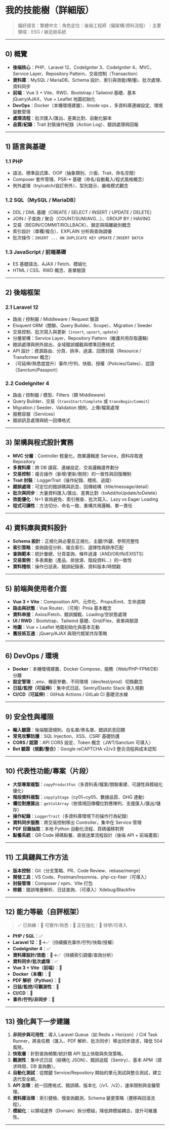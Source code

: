 # 我的技能樹（詳細版）

> 偏好語言：繁體中文｜角色定位：後端工程師（偏架構/資料流程）｜主要領域：ESG / 碳足跡系統

---

## 0) 概覽

* **後端核心**：PHP、Laravel 12、CodeIgniter 3、CodeIgniter 4、MVC、Service Layer、Repository Pattern、交易控制（Transaction）
* **資料庫**：MySQL / MariaDB、Schema 設計、索引與效能(略懂)、批次處理、資料同步
* **前端**：Vue 3 + Vite、RWD、Bootstrap / Tailwind 基礎、基本 jQuery/AJAX、Vue + Leaflet 地圖初始化
* **DevOps**：Docker（本機環境建置）、linode vps 、多資料庫連線設定、環境變數管理
* **處理流程**：批次匯入/匯出、差異比對、自動化腳本
* **品質/紀錄**：Trait 封裝操作紀錄（Action Log）、錯誤處理與回報

---

## 1) 語言與基礎

### 1.1 PHP

* 語法、標準函式庫、OOP（抽象類別、介面、Trait、命名空間）
* Composer 套件管理、PSR-\* 基礎（命名/自動載入/程式風格概念）
* 例外處理（try/catch/自訂例外）、型別提示、嚴格模式觀念

### 1.2 SQL（MySQL / MariaDB）

* DDL / DML 基礎（CREATE / SELECT / INSERT / UPDATE / DELETE）
* JOIN / 子查詢 / 聚合（COUNT/SUM/AVG…）、GROUP BY / HAVING
* 交易（BEGIN/COMMIT/ROLLBACK）、鎖定與隔離級別概念
* 索引設計（單欄/複合）、EXPLAIN 分析與查詢調優
* 批次操作：`INSERT ... ON DUPLICATE KEY UPDATE` / `INSERT BATCH`

### 1.3 JavaScript / 前端基礎

* ES 基礎語法、AJAX / Fetch、模組化
* HTML / CSS、RWD 概念、表單驗證

---

## 2) 後端框架

### 2.1 Laravel 12

* 路由 / 控制器 / Middleware / Request 驗證
* Eloquent ORM（關聯、Query Builder、Scope）、Migration / Seeder
* 交易控制、批次寫入與更新（`insert`, `upsert`, `update`）
* 分層架構：Service Layer、Repository Pattern（維護共用存取邏輯）
* 錯誤處理與例外拋出、全域錯誤攔截與標準回應格式
* API 設計：資源路由、分頁、排序、過濾、回應封裝（Resource / Transformer 概念）
* （可延伸/熟悉度提升）事件/佇列、快取、授權（Policies/Gates）、認證（Sanctum/Passport）

### 2.2 CodeIgniter 4

* 路由 / 控制器 / 模型、Filters（類 Middleware）
* Query Builder、交易（`transStart/Complete` 或 `transBegin/Commit`）
* Migration / Seeder、Validation 規則、上傳/檔案處理
* 服務容器（Services）
* 錯誤訊息處理與統一回傳格式

---

## 3) 架構與程式設計實務

* **MVC 分層**：Controller 輕量化，商業邏輯進 Service，資料存取進 Repository
* **多資料庫**：跨 DB 讀寫、連線設定、交易邏輯邊界劃分
* **交易控制**：複合操作（新增/更新/刪除）的一致性與回復機制
* **Trait 封裝**：LoggerTrait（操作紀錄、稽核、追蹤）
* **錯誤處理**：可定位的錯誤碼與訊息、回傳結構（title/message/detail）
* **批次與同步**：大量資料匯入/匯出、差異比對（toAdd/toUpdate/toDelete）
* **效能優化**：N+1 查詢避免、索引檢查、批次寫入、Lazy vs Eager Loading
* **程式可讀性**：方法切分、命名一致、重構共用邏輯、單一責任

---

## 4) 資料庫與資料設計

* **Schema 設計**：正規化與必要反正規化、主鍵/外鍵、參照完整性
* **索引策略**：查詢路徑分析、複合索引、選擇性與排序匹配
* **查詢範本**：統計彙總、分頁查詢、條件過濾（AND/OR/IN/EXISTS）
* **交易案例**：多表異動（產品、排放源、階段資料…）的一致性
* **資料稽核**：操作日誌表、錯誤紀錄表、資料版本/時間戳

---

## 5) 前端與使用者介面

* **Vue 3 + Vite**：Composition API、元件化、Props/Emit、生命週期
* **路由與狀態**：Vue Router、（可用）Pinia 基本概念
* **資料串接**：Axios/Fetch、錯誤攔截、Loading/空狀態處理
* **UI / RWD**：Bootstrap、Tailwind 基礎、Grid/Flex、表單與驗證
* **地圖**：Vue + Leaflet 地圖初始化與基本互動
* **舊技術互通**：jQuery/AJAX 與現代框架共存策略

---

## 6) DevOps / 環境

* **Docker**：本機環境建置、Docker Compose、服務（Web/PHP-FPM/DB）分離
* **設定管理**：.env、機密參數、不同環境（dev/test/prod）切換觀念
* **日誌/監控（可延伸）**：集中式日誌、Sentry/Elastic Stack 導入規劃
* **CI/CD（可延伸）**：GitHub Actions / GitLab CI 基礎流水線

---

## 9) 安全性與權限

* **輸入驗證**：後端驗證規則、白名單/黑名單、錯誤訊息回饋
* **常見攻擊防護**：SQL Injection、XSS、CSRF 基礎防護
* **CORS / 認證**：API CORS 設定、Token 概念（JWT/Sanctum 可導入）
* **Bot 驗證（規劃/整合）**：Google reCAPTCHA v2/v3 整合流程與成本認知

---

## 10) 代表性功能/專案（片段）

* **大型專案複製**：`copyProductFun`（多資料表/檔案/關聯重建、可讀性與模組化優化）
* **階段資料複製**：`copyCyStage`（cy01\~cy05、數據品質、GHG 連動）
* **欄位對應匯出**：`getColArray`（依情境回傳欄位對應陣列、支援匯入/匯出/儲存）
* **操作紀錄**：`LoggerTrait`（多資料庫環境下的操作行為紀錄）
* **資料同步服務**：將交易控制移出 Controller，集中在 Service 管理
* **PDF 目錄抽取**：本地 Python 自動化流程、頁碼偏移對齊
* **點餐系統**：QR Code 掃碼點餐、直接送單流程設計（後端 API + 前端畫面）

---

## 11) 工具鏈與工作方法

* **版本控制**：Git（分支策略、PR、Code Review、rebase/merge）
* **開發工具**：VS Code、Postman/Insomnia、php-cs-fixer（可導入）
* **封裝管理**：Composer / npm、Vite 打包
* **除錯**：錯誤堆疊解析、日誌查詢、（可導入）Xdebug/Blackfire

---

## 12) 能力等級（自評框架）

> ✅ 已熟練｜🧩 可實作/熟悉｜🌱 正在強化｜🎯 待學/可導入

* **PHP / SQL**：✅
* **Laravel 12**：🧩→✅（持續擴充事件/佇列/快取/授權）
* **CodeIgniter 4**：✅
* **資料庫設計/效能**：🧩→✅（持續索引調優/查詢分析）
* **資料同步/批次處理**：✅
* **Vue 3 + Vite（前端）**：🧩
* **Docker（本機）**：🧩
* **PDF 解析（Python）**：🧩
* **日誌/監控/可觀測性**：🌱
* **CI/CD**：🌱
* **事件/佇列/非同步**：🌱

---

## 13) 強化與下一步建議

1. **非同步與可用性**：導入 Laravel Queue（如 Redis + Horizon）/ CI4 Task Runner，將長任務（匯入、PDF 解析、批次同步）移出同步請求，降低 504 風險。
2. **快取層**：針對查詢頻繁/統計類 API 加上快取與失效策略。
3. **觀測性**：集中式日誌（結構化 JSON）、錯誤追蹤（Sentry）、基本 APM（請求時間、DB 查詢數）。
4. **自動化測試**：從關鍵 Service/Repository 開始的單元測試與整合測試，建立迭代安全網。
5. **API 治理**：統一回應格式、錯誤碼、版本化（/v1、/v2）、速率限制與金鑰管理。
6. **資料庫治理**：索引健檢、慢查詢觀測、Schema 變更策略（遷移與回滾流程）。
7. **模組化**：以領域邊界（Domain）拆分模組，降低跨模組耦合，提升可維護性。

---


